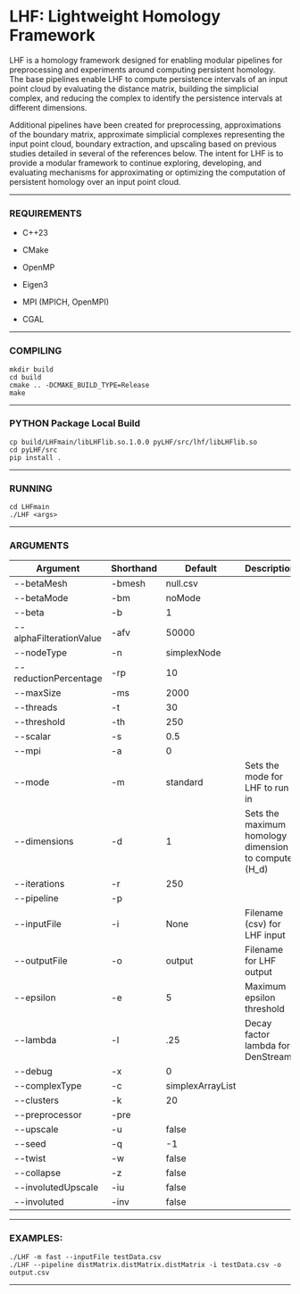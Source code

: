 # LHF: Lightweight Homology Framework

LHF is a homology framework designed for enabling modular pipelines for preprocessing and experiments around computing persistent homology. The base pipelines enable LHF to compute persistence intervals of an input point cloud by evaluating the distance matrix, building the simplicial complex, and reducing the complex to identify the persistence intervals at different dimensions. 

Additional pipelines have been created for preprocessing, approximations of the boundary matrix, approximate simplicial complexes representing the input point cloud, boundary extraction, and upscaling based on previous studies detailed in several of the references below. The intent for LHF is to provide a modular framework to continue exploring, developing, and evaluating mechanisms for approximating or optimizing the computation of persistent homology over an input point cloud.

---

### REQUIREMENTS 

- C++23
  
- CMake

- OpenMP

- Eigen3

- MPI (MPICH, OpenMPI)

- CGAL

---
			  
### COMPILING 

```console
mkdir build
cd build
cmake .. -DCMAKE_BUILD_TYPE=Release
make
```
---

### PYTHON Package Local Build

```console
cp build/LHFmain/libLHFlib.so.1.0.0 pyLHF/src/lhf/libLHFlib.so
cd pyLHF/src
pip install .
```
---

###  RUNNING 

```console
cd LHFmain
./LHF <args>
```
---

### ARGUMENTS

 | Argument  | Shorthand | Default | Description | DataType
 | ------------- | ------------- | ------------- | ------------- | ------------- | 
 | --betaMesh | -bmesh | null.csv |  |  | 
 | --betaMode | -bm | noMode |  |  | 
 | --beta | -b | 1 |  |  | 
 | --alphaFilterationValue | -afv | 50000 |  |  | 
 | --nodeType | -n | simplexNode |  |  | 
 | --reductionPercentage | -rp | 10 |  |  | 
 | --maxSize | -ms | 2000 |  |  | 
 | --threads | -t | 30 |  | `<int>` | 
 | --threshold | -th | 250 |  |  | 
 | --scalar | -s | 0.5 |  |  | 
 | --mpi | -a | 0 |  | `<int>` | 
 | --mode | -m | standard | Sets the mode for LHF to run in | (standard \| reduced \| upscale \| sw) | 
 | --dimensions | -d | 1 | Sets the maximum homology dimension to compute (H_d) | `<int>` | 
 | --iterations | -r | 250 |  | `<int>` | 
 | --pipeline | -p |  |  |  | 
 | --inputFile | -i | None | Filename (csv) for LHF input | `<filename>` | 
 | --outputFile | -o | output | Filename for LHF output | `<filename>` | 
 | --epsilon | -e | 5 | Maximum epsilon threshold | `<float>` | 
 | --lambda | -l | .25 | Decay factor lambda for DenStream |  | 
 | --debug | -x | 0 |  | `<int(0\|1)>` | 
 | --complexType | -c | simplexArrayList |  |  | 
 | --clusters | -k | 20 |  | `<int>` | 
 | --preprocessor | -pre |  |  |  | 
 | --upscale | -u | false |  | `<bool>` | 
 | --seed | -q | -1 |  |  | 
 | --twist | -w | false |  | `<bool>` | 
 | --collapse | -z | false |  | `<bool>` | 
 | --involutedUpscale | -iu | false |  | `<bool>` | 
 | --involuted | -inv | false |  | `<bool>` | 

---
 
### EXAMPLES:
```console
./LHF -m fast --inputFile testData.csv
./LHF --pipeline distMatrix.distMatrix.distMatrix -i testData.csv -o output.csv
```
---
